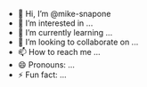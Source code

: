 - 👋 Hi, I’m @mike-snapone
- 👀 I’m interested in ...
- 🌱 I’m currently learning ...
- 💞️ I’m looking to collaborate on ...
- 📫 How to reach me ...
- 😄 Pronouns: ...
- ⚡ Fun fact: ...

<!---
mike-snapone/mike-snapone is a ✨ special ✨ repository because its `README.md` (this file) appears on your GitHub profile.
You can click the Preview link to take a look at your changes.
--->
